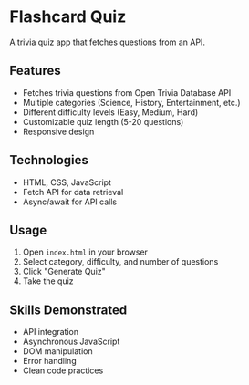 # Flashcard Quiz
A trivia quiz app that fetches questions from an API.

## Features
- Fetches trivia questions from Open Trivia Database API
- Multiple categories (Science, History, Entertainment, etc.)
- Different difficulty levels (Easy, Medium, Hard)
- Customizable quiz length (5-20 questions)
- Responsive design

## Technologies
- HTML, CSS, JavaScript
- Fetch API for data retrieval
- Async/await for API calls

## Usage
1. Open `index.html` in your browser
2. Select category, difficulty, and number of questions
3. Click "Generate Quiz" 
4. Take the quiz

## Skills Demonstrated
- API integration
- Asynchronous JavaScript
- DOM manipulation
- Error handling
- Clean code practices
